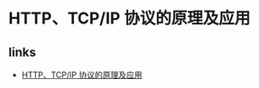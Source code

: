 # HTTP、TCP/IP 协议的原理及应用

## links

- [HTTP、TCP/IP 协议的原理及应用](https://juejin.im/post/5d75c116f265da03d9255dd1#heading-28)
